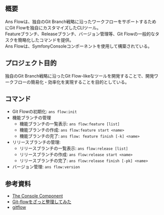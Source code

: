 ## 概要
Ans Flowは、独自のGit Branch戦略に沿ったワークフローをサポートするためにGit Flowを独自にカスタマイズしたCLIツール。  
Featureブランチ、Releaseブランチ、バージョン管理等、Git Flowの一般的なタスクを簡略化したコマンドを提供。  
Ans Flowは、SymfonyConsoleコンポーネントを使用して構築されている。  

## プロジェクト目的
独自のGit Branch戦略に沿ったGit Flow-likeなツールを開発することで、開発ワークフローの簡易化・効率化を実現することを目的としている。

## コマンド
- Git Flowの初期化: ```ans flow:init```
- 機能ブランチの管理
  - 機能ブランチの一覧表示: ```ans flow:feature [list]```
  - 機能ブランチの作成: ```ans flow:feature start <name>```
  - 機能ブランチの完了: ```ans flow: feature finish [-k] <name>```
- リリースブランチの管理:
  - リリースブランチの一覧表示: ```ans flow:release [list]```
  - リリースブランチの作成: ```ans flow:release start <name>```
  - リリースブランチの完了: ```ans flow:release finish [-pk] <name>```
- バージョン管理: ```ans flow:version```

## 参考資料
- [The Console Component](https://symfony.com/doc/current/components/console.html)
- [Git-flowをざっと整理してみた](https://dev.classmethod.jp/articles/introduce-git-flow/)
- [gitflow](https://github.com/nvie/gitflow)
